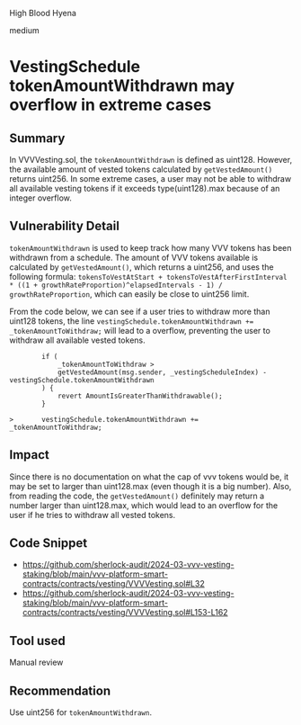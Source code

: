 High Blood Hyena

medium

# VestingSchedule tokenAmountWithdrawn may overflow in extreme cases

## Summary

In VVVVesting.sol, the `tokenAmountWithdrawn` is defined as uint128. However, the available amount of vested tokens calculated by `getVestedAmount()` returns uint256. In some extreme cases, a user may not be able to withdraw all available vesting tokens if it exceeds type(uint128).max because of an integer overflow.

## Vulnerability Detail

`tokenAmountWithdrawn` is used to keep track how many VVV tokens has been withdrawn from a schedule. The amount of VVV tokens available is calculated by `getVestedAmount()`, which returns a uint256, and uses the following formula: `tokensToVestAtStart + tokensToVestAfterFirstInterval * ((1 + growthRateProportion)^elapsedIntervals - 1) / growthRateProportion`, which can easily be close to uint256 limit.

From the code below, we can see if a user tries to withdraw more than uint128 tokens, the line `vestingSchedule.tokenAmountWithdrawn += _tokenAmountToWithdraw;` will lead to a overflow, preventing the user to withdraw all available vested tokens.

```solidity
        if (
            _tokenAmountToWithdraw >
            getVestedAmount(msg.sender, _vestingScheduleIndex) - vestingSchedule.tokenAmountWithdrawn
        ) {
            revert AmountIsGreaterThanWithdrawable();
        }

>       vestingSchedule.tokenAmountWithdrawn += _tokenAmountToWithdraw;
```

## Impact

Since there is no documentation on what the cap of vvv tokens would be, it may be set to larger than uint128.max (even though it is a big number). Also, from reading the code, the `getVestedAmount()` definitely may return a number larger than uint128.max, which would lead to an overflow for the user if he tries to withdraw all vested tokens.

## Code Snippet

- https://github.com/sherlock-audit/2024-03-vvv-vesting-staking/blob/main/vvv-platform-smart-contracts/contracts/vesting/VVVVesting.sol#L32
- https://github.com/sherlock-audit/2024-03-vvv-vesting-staking/blob/main/vvv-platform-smart-contracts/contracts/vesting/VVVVesting.sol#L153-L162

## Tool used

Manual review

## Recommendation

Use uint256 for `tokenAmountWithdrawn`.

